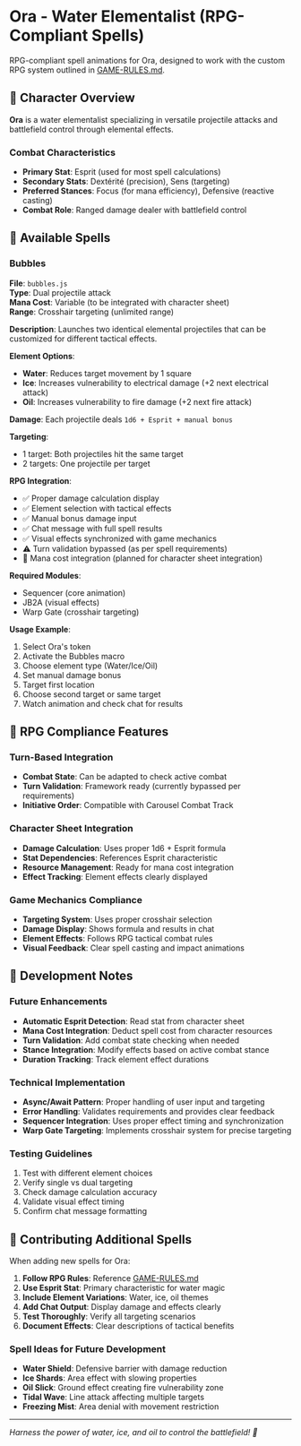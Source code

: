 # Ora - Water Elementalist (RPG-Compliant Spells)

RPG-compliant spell animations for Ora, designed to work with the custom RPG system outlined in [GAME-RULES.md](../../../GAME-RULES.md).

## 🌊 Character Overview

**Ora** is a water elementalist specializing in versatile projectile attacks and battlefield control through elemental effects.

### Combat Characteristics
- **Primary Stat**: Esprit (used for most spell calculations)
- **Secondary Stats**: Dextérité (precision), Sens (targeting)
- **Preferred Stances**: Focus (for mana efficiency), Defensive (reactive casting)
- **Combat Role**: Ranged damage dealer with battlefield control

## 🫧 Available Spells

### Bubbles
**File**: `bubbles.js`  
**Type**: Dual projectile attack  
**Mana Cost**: Variable (to be integrated with character sheet)  
**Range**: Crosshair targeting (unlimited range)

**Description**: Launches two identical elemental projectiles that can be customized for different tactical effects.

**Element Options**:
- **Water**: Reduces target movement by 1 square
- **Ice**: Increases vulnerability to electrical damage (+2 next electrical attack)
- **Oil**: Increases vulnerability to fire damage (+2 next fire attack)

**Damage**: Each projectile deals `1d6 + Esprit + manual bonus`

**Targeting**:
- 1 target: Both projectiles hit the same target
- 2 targets: One projectile per target

**RPG Integration**:
- ✅ Proper damage calculation display
- ✅ Element selection with tactical effects
- ✅ Manual bonus damage input
- ✅ Chat message with full spell results
- ✅ Visual effects synchronized with game mechanics
- ⚠️ Turn validation bypassed (as per spell requirements)
- 🔄 Mana cost integration (planned for character sheet integration)

**Required Modules**:
- Sequencer (core animation)
- JB2A (visual effects)
- Warp Gate (crosshair targeting)

**Usage Example**:
1. Select Ora's token
2. Activate the Bubbles macro
3. Choose element type (Water/Ice/Oil)
4. Set manual damage bonus
5. Target first location
6. Choose second target or same target
7. Watch animation and check chat for results

## 🎯 RPG Compliance Features

### Turn-Based Integration
- **Combat State**: Can be adapted to check active combat
- **Turn Validation**: Framework ready (currently bypassed per requirements)
- **Initiative Order**: Compatible with Carousel Combat Track

### Character Sheet Integration
- **Damage Calculation**: Uses proper 1d6 + Esprit formula
- **Stat Dependencies**: References Esprit characteristic
- **Resource Management**: Ready for mana cost integration
- **Effect Tracking**: Element effects clearly displayed

### Game Mechanics Compliance
- **Targeting System**: Uses proper crosshair selection
- **Damage Display**: Shows formula and results in chat
- **Element Effects**: Follows RPG tactical combat rules
- **Visual Feedback**: Clear spell casting and impact animations

## 🔮 Development Notes

### Future Enhancements
- **Automatic Esprit Detection**: Read stat from character sheet
- **Mana Cost Integration**: Deduct spell cost from character resources  
- **Turn Validation**: Add combat state checking when needed
- **Stance Integration**: Modify effects based on active combat stance
- **Duration Tracking**: Track element effect durations

### Technical Implementation
- **Async/Await Pattern**: Proper handling of user input and targeting
- **Error Handling**: Validates requirements and provides clear feedback
- **Sequencer Integration**: Uses proper effect timing and synchronization
- **Warp Gate Targeting**: Implements crosshair system for precise targeting

### Testing Guidelines
1. Test with different element choices
2. Verify single vs dual targeting
3. Check damage calculation accuracy
4. Validate visual effect timing
5. Confirm chat message formatting

## 🤝 Contributing Additional Spells

When adding new spells for Ora:

1. **Follow RPG Rules**: Reference [GAME-RULES.md](../../../GAME-RULES.md)
2. **Use Esprit Stat**: Primary characteristic for water magic
3. **Include Element Variations**: Water, ice, oil themes
4. **Add Chat Output**: Display damage and effects clearly
5. **Test Thoroughly**: Verify all targeting scenarios
6. **Document Effects**: Clear descriptions of tactical benefits

### Spell Ideas for Future Development
- **Water Shield**: Defensive barrier with damage reduction
- **Ice Shards**: Area effect with slowing properties
- **Oil Slick**: Ground effect creating fire vulnerability zone
- **Tidal Wave**: Line attack affecting multiple targets
- **Freezing Mist**: Area denial with movement restriction

---

*Harness the power of water, ice, and oil to control the battlefield! 🌊*